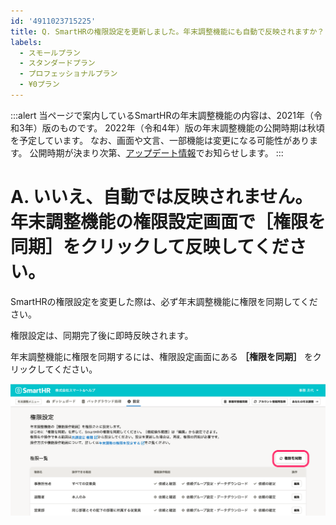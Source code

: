 ```yaml
---
id: '4911023715225'
title: Q. SmartHRの権限設定を更新しました。年末調整機能にも自動で反映されますか？
labels:
  - スモールプラン
  - スタンダードプラン
  - プロフェッショナルプラン
  - ¥0プラン
---
```

:::alert
当ページで案内しているSmartHRの年末調整機能の内容は、2021年（令和3年）版のものです。
2022年（令和4年）版の年末調整機能の公開時期は秋頃を予定しています。
なお、画面や文言、一部機能は変更になる可能性があります。
公開時期が決まり次第、[アップデート情報](https://smarthr.jp/update)でお知らせします。
:::

# A. いいえ、自動では反映されません。年末調整機能の権限設定画面で［権限を同期］をクリックして反映してください。

SmartHRの権限設定を変更した際は、必ず年末調整機能に権限を同期してください。

権限設定は、同期完了後に即時反映されます。

年末調整機能に権限を同期するには、権限設定画面にある **［権限を同期］** をクリックしてください。

![](./_______SmartHR____________.png)
